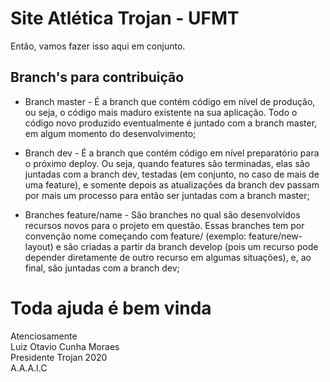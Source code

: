 Site Atlética Trojan - UFMT
==========
Então, vamos fazer isso aqui em conjunto. 


## Branch's para contribuição
* Branch master - É a branch que contém código em nível de produção, ou seja, o código mais maduro existente na sua aplicação. Todo o código novo produzido eventualmente é juntado com a branch master, em algum momento do desenvolvimento;

* Branch dev - É a branch que contém código em nível preparatório para o próximo deploy. Ou seja, quando features são terminadas, elas são juntadas com a branch dev, testadas (em conjunto, no caso de mais de uma feature), e somente depois as atualizações da branch dev passam por mais um processo para então ser juntadas com a branch master;
    
* Branches feature/name - São branches no qual são desenvolvidos recursos novos para o projeto em questão. Essas branches tem por convenção nome começando com feature/ (exemplo: feature/new-layout) e são criadas a partir da branch develop (pois um recurso pode depender diretamente de outro recurso em algumas situações), e, ao final, são juntadas com a branch dev;
    


Toda ajuda é bem vinda
==========
Atenciosamente <br/> 
Luiz Otavio Cunha Moraes<br/> 
Presidente Trojan 2020<br/> 
A.A.A.I.C

